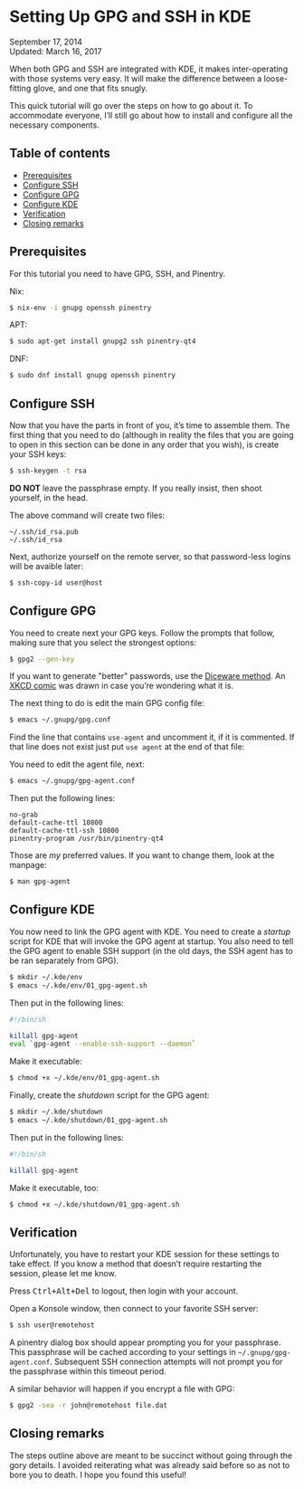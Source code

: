 Setting Up GPG and SSH in KDE
=============================

<div class="center">September 17, 2014</div>
<div class="center">Updated: March 16, 2017</div>

When both GPG and SSH are integrated with KDE, it makes
inter-operating with those systems very easy. It will make the
difference between a loose-fitting glove, and one that fits snugly.

This quick tutorial will go over the steps on how to go about it. To
accommodate everyone, I’ll still go about how to install and configure
all the necessary components.


## Table of contents

* [Prerequisites](#prerequisites)
* [Configure SSH](#ssh)
* [Configure GPG](#gpg)
* [Configure KDE](#kde)
* [Verification](#verification)
* [Closing remarks](#closing)


## Prerequisites <a name="prerequisites"></a>

For this tutorial you need to have GPG, SSH, and Pinentry.

Nix:

```bash
$ nix-env -i gnupg openssh pinentry
```

APT:

```bash
$ sudo apt-get install gnupg2 ssh pinentry-qt4
```

DNF:

```bash
$ sudo dnf install gnupg openssh pinentry
```

## Configure SSH <a name="ssh"></a>

Now that you have the parts in front of you, it’s time to assemble
them. The first thing that you need to do (although in reality the
files that you are going to open in this section can be done in any
order that you wish), is create your SSH keys:

```bash
$ ssh-keygen -t rsa
```

**DO NOT** leave the passphrase empty. If you really insist, then
shoot yourself, in the head.

The above command will create two files:

```
~/.ssh/id_rsa.pub
~/.ssh/id_rsa
```

Next, authorize yourself on the remote server, so that password-less
logins will be avaible later:

```bash
$ ssh-copy-id user@host
```


## Configure GPG <a name="gpg"></a>

You need to create next your GPG keys. Follow the prompts that follow,
making sure that you select the strongest options:

```bash
$ gpg2 --gen-key
```

If you want to generate "better" passwords, use the
[Diceware method](http://world.std.com/~reinhold/diceware.html). An
[XKCD comic](https://xkcd.com/936/) was drawn in case you’re
wondering what it is.

The next thing to do is edit the main GPG config file:

```bash
$ emacs ~/.gnupg/gpg.conf
```

Find the line that contains `use-agent` and uncomment it, if it is
commented. If that line does not exist just put `use agent` at the
end of that file:

You need to edit the agent file, next:

```bash
$ emacs ~/.gnupg/gpg-agent.conf
```

Then put the following lines:

```
no-grab
default-cache-ttl 10800
default-cache-ttl-ssh 10800
pinentry-program /usr/bin/pinentry-qt4
```

Those are _my_ preferred values. If you want to change them, look at
the manpage:

```bash
$ man gpg-agent
```


## Configure KDE <a name="kde"></a>

You now need to link the GPG agent with KDE. You need to create a
_startup_ script for KDE that will invoke the GPG agent at
startup. You also need to tell the GPG agent to enable SSH support (in
the old days, the SSH agent has to be ran separately from GPG).

```bash
$ mkdir ~/.kde/env
$ emacs ~/.kde/env/01_gpg-agent.sh
```

Then put in the following lines:

```bash
#!/bin/sh

killall gpg-agent
eval `gpg-agent --enable-ssh-support --daemon`
```

Make it executable:

```bash
$ chmod +x ~/.kde/env/01_gpg-agent.sh
```

Finally, create the _shutdown_ script for the GPG agent:

```bash
$ mkdir ~/.kde/shutdown
$ emacs ~/.kde/shutdown/01_gpg-agent.sh
```

Then put in the following lines:

```bash
#!/bin/sh

killall gpg-agent
```

Make it executable, too:

```bash
$ chmod +x ~/.kde/shutdown/01_gpg-agent.sh
```


## Verification <a name="verification"></a>

Unfortunately, you have to restart your KDE session for these settings
to take effect. If you know a method that doesn’t require restarting the session, please let me know.

Press <kbd>Ctrl+Alt+Del</kbd> to logout, then login with your account.

Open a Konsole window, then connect to your favorite SSH server:

```bash
$ ssh user@remotehost
```

A pinentry dialog box should appear prompting you for your
passphrase. This passphrase will be cached according to your settings
in `~/.gnupg/gpg-agent.conf`. Subsequent SSH connection attempts will
not prompt you for the passphrase within this timeout period.

A similar behavior will happen if you encrypt a file with GPG:

```bash
$ gpg2 -sea -r john@remotehost file.dat
```

## Closing remarks <a name="closing"></a>

The steps outline above are meant to be succinct without going through
the gory details. I avoided reiterating what was already said before
so as not to bore you to death. I hope you found this useful!
